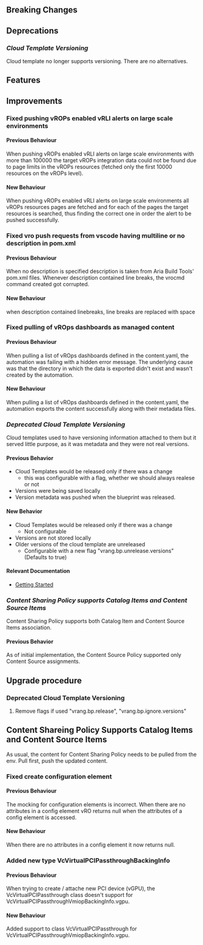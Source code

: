 [//]: # (VERSION_PLACEHOLDER DO NOT DELETE)
[//]: # (Used when working on a new release. Placed together with the Version.md)
[//]: # (Nothing here is optional. If a step must not be performed, it must be said so)
[//]: # (Do not fill the version, it will be done automatically)
[//]: # (Quick Intro to what is the focus of this release)

## Breaking Changes
[//]: # (### *Breaking Change*)
[//]: # (Describe the breaking change AND explain how to resolve it)
[//]: # (You can utilize internal links /e.g. link to the upgrade procedure, link to the improvement|deprecation that introduced this/)


## Deprecations

### *Cloud Template Versioning*

Cloud template no longer supports versioning. There are no alternatives.

[//]: # (Features -> New Functionality)
## Features
[//]: # (### *Feature Name*)
[//]: # (Describe the feature)
[//]: # (Optional But higlhy recommended Specify *NONE* if missing)
[//]: # (#### Relevant Documentation:)


[//]: # (Improvements -> Bugfixes/hotfixes or general improvements)
## Improvements

### Fixed pushing vROPs enabled vRLI alerts on large scale environments

#### Previous Behaviour

When pushing vROPs enabled vRLI alerts on large scale environments with more than 100000 the target vROPs integration data could 
not be found due to page limits in the vROPs resources (fetched only the first 10000 resources on the vROPs level).

#### New Behaviour

When pushing vROPs enabled vRLI alerts on large scale environments all vROPs resources pages are fetched and for each of the pages
the target resources is searched, thus finding the correct one in order the alert to be pushed successfully.

### Fixed vro push requests from vscode having multiline or no description in pom.xml

#### Previous Behaviour

When no description is specified description is taken from Aria Build Tools' pom.xml files.
Whenever description contained line breaks, the vrocmd command created got corrupted.

#### New Behaviour

when description contained linebreaks, line breaks are replaced with space

### Fixed pulling of vROps dashboards as managed content

#### Previous Behaviour

When pulling a list of vROps dashboards defined in the content.yaml, the automation was failing with a hidden error message.
The underlying cause was that the directory in which the data is exported didn't exist and wasn't created by the automation.

#### New Behaviour

When pulling a list of vROps dashboards defined in the content.yaml, the automation exports the content successfully along with
their metadata files.

### *Deprecated Cloud Template Versioning*

Cloud templates used to have versioning information attached to them but it served little purpose, as it was metadata and they were not real versions.

#### Previous Behavior

- Cloud Templates would be released only if there was a change
  - this was configurable with a flag, whether we should always realese or not
- Versions were being saved locally
- Version metadata was pushed when the blueprint was released.

#### New Behavior

- Cloud Templates would be released only if there was a change
  - Not configurable
- Versions are not stored locally
- Older versions of the cloud template are unreleased
  - Configurable with a new flag "vrang.bp.unrelease.versions" (Defaults to true)

#### Relevant Documentation

- [Getting Started](./Components/Archetypes/vRA%208.x/General/Getting%20Started.md)


### *Content Sharing Policy supports Catalog Items and Content Source Items*

Content Sharing Policy supports both Catalog Item and Content Source Items association.

#### Previous Behavior

As of initial implementation, the Content Source Policy supported only Content
Source assignments.

## Upgrade procedure

### Deprecated Cloud Template Versioning

1. Remove flags if used "vrang.bp.release", "vrang.bp.ignore.versions"

## Content Shareing Policy Supports Catalog Items and Content Source Items

As usual, the content for Content Sharing Policy needs to be pulled from the env.
Pull first, push the updated content.

[//]: # (## Changelog)
[//]: # (Pull request links)

### Fixed create configuration element

#### Previous Behaviour

The mocking for configuration elements is incorrect. When there are no attributes in a config element vRO returns null when the attributes of a config element is accessed.

#### New Behaviour

When there are no attributes in a config element it now returns null.

### Added new type VcVirtualPCIPassthroughBackingInfo

#### Previous Behaviour

When trying to create / attache new PCI device (vGPU), the VcVirtualPCIPassthrough class doesn't support for VcVirtualPCIPassthroughVmiopBackingInfo.vgpu.

#### New Behaviour

Added support to class VcVirtualPCIPassthrough for VcVirtualPCIPassthroughVmiopBackingInfo.vgpu.
